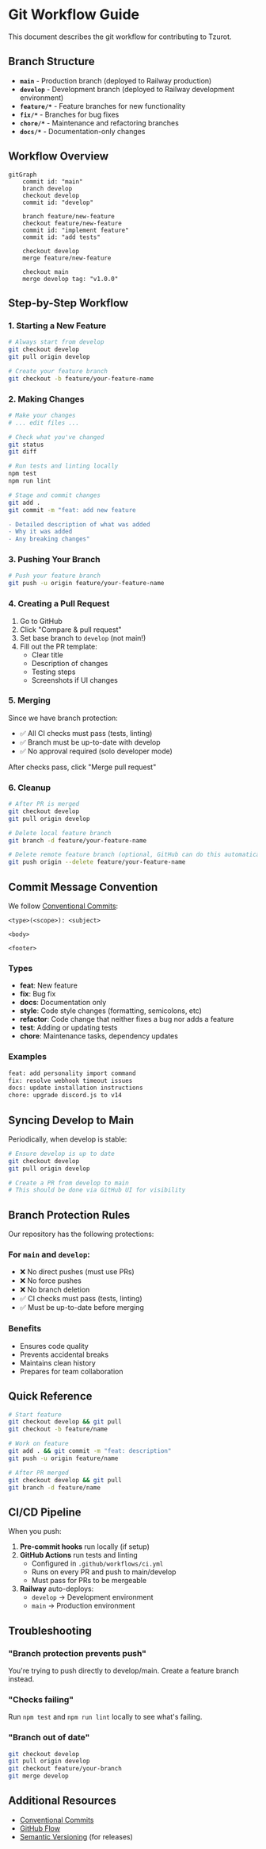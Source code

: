 # Git Workflow Guide

This document describes the git workflow for contributing to Tzurot.

## Branch Structure

- **`main`** - Production branch (deployed to Railway production)
- **`develop`** - Development branch (deployed to Railway development environment)
- **`feature/*`** - Feature branches for new functionality
- **`fix/*`** - Branches for bug fixes
- **`chore/*`** - Maintenance and refactoring branches
- **`docs/*`** - Documentation-only changes

## Workflow Overview

```mermaid
gitGraph
    commit id: "main"
    branch develop
    checkout develop
    commit id: "develop"
    
    branch feature/new-feature
    checkout feature/new-feature
    commit id: "implement feature"
    commit id: "add tests"
    
    checkout develop
    merge feature/new-feature
    
    checkout main
    merge develop tag: "v1.0.0"
```

## Step-by-Step Workflow

### 1. Starting a New Feature

```bash
# Always start from develop
git checkout develop
git pull origin develop

# Create your feature branch
git checkout -b feature/your-feature-name
```

### 2. Making Changes

```bash
# Make your changes
# ... edit files ...

# Check what you've changed
git status
git diff

# Run tests and linting locally
npm test
npm run lint

# Stage and commit changes
git add .
git commit -m "feat: add new feature

- Detailed description of what was added
- Why it was added
- Any breaking changes"
```

### 3. Pushing Your Branch

```bash
# Push your feature branch
git push -u origin feature/your-feature-name
```

### 4. Creating a Pull Request

1. Go to GitHub
2. Click "Compare & pull request"
3. Set base branch to `develop` (not main!)
4. Fill out the PR template:
   - Clear title
   - Description of changes
   - Testing steps
   - Screenshots if UI changes

### 5. Merging

Since we have branch protection:
- ✅ All CI checks must pass (tests, linting)
- ✅ Branch must be up-to-date with develop
- ✅ No approval required (solo developer mode)

After checks pass, click "Merge pull request"

### 6. Cleanup

```bash
# After PR is merged
git checkout develop
git pull origin develop

# Delete local feature branch
git branch -d feature/your-feature-name

# Delete remote feature branch (optional, GitHub can do this automatically)
git push origin --delete feature/your-feature-name
```

## Commit Message Convention

We follow [Conventional Commits](https://www.conventionalcommits.org/):

```
<type>(<scope>): <subject>

<body>

<footer>
```

### Types
- **feat**: New feature
- **fix**: Bug fix
- **docs**: Documentation only
- **style**: Code style changes (formatting, semicolons, etc)
- **refactor**: Code change that neither fixes a bug nor adds a feature
- **test**: Adding or updating tests
- **chore**: Maintenance tasks, dependency updates

### Examples
```bash
feat: add personality import command
fix: resolve webhook timeout issues
docs: update installation instructions
chore: upgrade discord.js to v14
```

## Syncing Develop to Main

Periodically, when develop is stable:

```bash
# Ensure develop is up to date
git checkout develop
git pull origin develop

# Create a PR from develop to main
# This should be done via GitHub UI for visibility
```

## Branch Protection Rules

Our repository has the following protections:

### For `main` and `develop`:
- ❌ No direct pushes (must use PRs)
- ❌ No force pushes
- ❌ No branch deletion
- ✅ CI checks must pass (tests, linting)
- ✅ Must be up-to-date before merging

### Benefits
- Ensures code quality
- Prevents accidental breaks
- Maintains clean history
- Prepares for team collaboration

## Quick Reference

```bash
# Start feature
git checkout develop && git pull
git checkout -b feature/name

# Work on feature
git add . && git commit -m "feat: description"
git push -u origin feature/name

# After PR merged
git checkout develop && git pull
git branch -d feature/name
```

## CI/CD Pipeline

When you push:
1. **Pre-commit hooks** run locally (if setup)
2. **GitHub Actions** run tests and linting
   - Configured in `.github/workflows/ci.yml`
   - Runs on every PR and push to main/develop
   - Must pass for PRs to be mergeable
3. **Railway** auto-deploys:
   - `develop` → Development environment
   - `main` → Production environment

## Troubleshooting

### "Branch protection prevents push"
You're trying to push directly to develop/main. Create a feature branch instead.

### "Checks failing"
Run `npm test` and `npm run lint` locally to see what's failing.

### "Branch out of date"
```bash
git checkout develop
git pull origin develop
git checkout feature/your-branch
git merge develop
```

## Additional Resources

- [Conventional Commits](https://www.conventionalcommits.org/)
- [GitHub Flow](https://guides.github.com/introduction/flow/)
- [Semantic Versioning](https://semver.org/) (for releases)